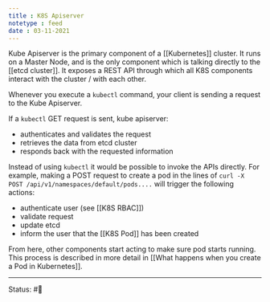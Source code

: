```yaml
---
title : K8S Apiserver
notetype : feed
date : 03-11-2021
---
```


Kube Apiserver is the primary component of a [[Kubernetes]] cluster. It runs on a Master Node, and is the only component which is talking directly to the [[etcd cluster]]. It exposes a REST API through which all K8S components interact with the cluster / with each other.

Whenever you execute a `kubectl` command, your client is sending a request to the Kube Apiserver.

If a `kubectl` GET request is sent, kube apiserver:
- authenticates and validates the request
- retrieves the data from etcd cluster
- responds back with the requested information

Instead of using `kubectl` it would be possible to invoke the APIs directly. For example, making a POST request to create a pod in the lines of `curl -X POST /api/v1/namespaces/default/pods....` will trigger the following actions:

- authenticate user (see [[K8S RBAC]])
- validate request
- update etcd
- inform the user that the [[K8S Pod]] has been created

From here, other components start acting to make sure pod starts running. This process is described in more detail in [[What happens when you create a Pod in Kubernetes]].

-----

Status: #🌱 

